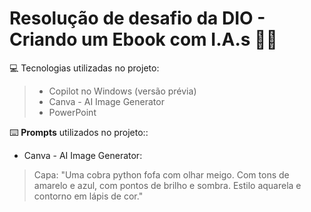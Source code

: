# Resolução de desafio da DIO - Criando um Ebook com I.A.s  📘🤖

💻 Tecnologias utilizadas no projeto:

> - Copilot no Windows (versão prévia)
> - Canva - AI Image Generator
> - PowerPoint

⌨️ **Prompts** utilizados no projeto::

- Canva - AI Image Generator: 
> Capa: "Uma cobra python fofa com olhar meigo. Com tons de amarelo e azul, com pontos de brilho e sombra. Estilo aquarela e contorno em lápis de cor."
